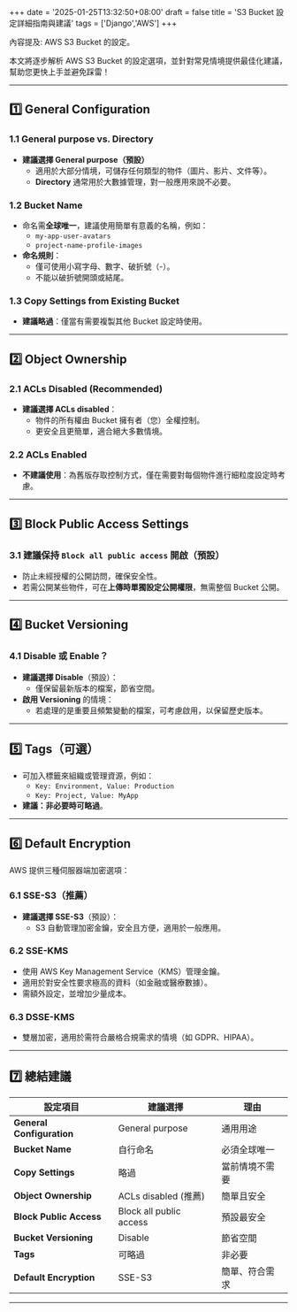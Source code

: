 +++
date = '2025-01-25T13:32:50+08:00'
draft = false
title = 'S3 Bucket 設定詳細指南與建議'
tags = ['Django','AWS']
+++

內容提及: AWS S3 Bucket 的設定。

本文將逐步解析 AWS S3 Bucket 的設定選項，並針對常見情境提供最佳化建議，幫助您更快上手並避免踩雷！

<!--more-->

---

## 1️⃣ General Configuration

### 1.1 General purpose vs. Directory

- **建議選擇 General purpose（預設）**
  - 適用於大部分情境，可儲存任何類型的物件（圖片、影片、文件等）。
  - **Directory** 通常用於大數據管理，對一般應用來說不必要。

### 1.2 Bucket Name

- 命名需**全球唯一**，建議使用簡單有意義的名稱，例如：
  - `my-app-user-avatars`
  - `project-name-profile-images`
- **命名規則**：
  - 僅可使用小寫字母、數字、破折號（-）。
  - 不能以破折號開頭或結尾。

### 1.3 Copy Settings from Existing Bucket

- **建議略過**：僅當有需要複製其他 Bucket 設定時使用。

---

## 2️⃣ Object Ownership

### 2.1 ACLs Disabled (Recommended)

- **建議選擇 ACLs disabled**：
  - 物件的所有權由 Bucket 擁有者（您）全權控制。
  - 更安全且更簡單，適合絕大多數情境。

### 2.2 ACLs Enabled

- **不建議使用**：為舊版存取控制方式，僅在需要對每個物件進行細粒度設定時考慮。

---

## 3️⃣ Block Public Access Settings

### 3.1 建議保持 `Block all public access` 開啟（預設）

- 防止未經授權的公開訪問，確保安全性。
- 若需公開某些物件，可在**上傳時單獨設定公開權限**，無需整個 Bucket 公開。

---

## 4️⃣ Bucket Versioning

### 4.1 Disable 或 Enable？

- **建議選擇 Disable**（預設）：
  - 僅保留最新版本的檔案，節省空間。
- **啟用 Versioning** 的情境：
  - 若處理的是重要且頻繁變動的檔案，可考慮啟用，以保留歷史版本。

---

## 5️⃣ Tags（可選）

- 可加入標籤來組織或管理資源，例如：
  - `Key: Environment, Value: Production`
  - `Key: Project, Value: MyApp`
- **建議：非必要時可略過**。

---

## 6️⃣ Default Encryption

AWS 提供三種伺服器端加密選項：

### 6.1 SSE-S3（推薦）

- **建議選擇 SSE-S3**（預設）：
  - S3 自動管理加密金鑰，安全且方便，適用於一般應用。

### 6.2 SSE-KMS

- 使用 AWS Key Management Service（KMS）管理金鑰。
- 適用於對安全性要求極高的資料（如金融或醫療數據）。
- 需額外設定，並增加少量成本。

### 6.3 DSSE-KMS

- 雙層加密，適用於需符合嚴格合規需求的情境（如 GDPR、HIPAA）。

---

## 7️⃣ 總結建議

| 設定項目                  | 建議選擇                | 理由           |
| ------------------------- | ----------------------- | -------------- |
| **General Configuration** | General purpose         | 通用用途       |
| **Bucket Name**           | 自行命名                | 必須全球唯一   |
| **Copy Settings**         | 略過                    | 當前情境不需要 |
| **Object Ownership**      | ACLs disabled (推薦)    | 簡單且安全     |
| **Block Public Access**   | Block all public access | 預設最安全     |
| **Bucket Versioning**     | Disable                 | 節省空間       |
| **Tags**                  | 可略過                  | 非必要         |
| **Default Encryption**    | SSE-S3                  | 簡單、符合需求 |

---
